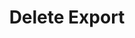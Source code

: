 ---
title: Delete Export
type: endpoint
category: 639ba2628407100061f5faac
slug: delete-export
parentDoc: 639ba2658407100061f5fac0
hidden: false
order: 5
---